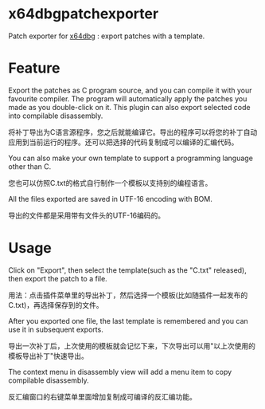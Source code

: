 # x64dbgpatchexporter
Patch exporter for [x64dbg](https://github.com/x64dbg/x64dbg) : export patches with a template.

# Feature
Export the patches as C program source, and you can compile it with your favourite compiler. The program will automatically apply the patches you made as you double-click on it. This plugin can also export selected code into compilable disassembly.

将补丁导出为C语言源程序，您之后就能编译它。导出的程序可以将您的补丁自动应用到当前运行的程序。还可以把选择的代码复制成可以编译的汇编代码。

You can also make your own template to support a programming language other than C.

您也可以仿照C.txt的格式自行制作一个模板以支持别的编程语言。

All the files exported are saved in UTF-16 encoding with BOM.

导出的文件都是采用带有文件头的UTF-16编码的。

# Usage
Click on "Export", then select the template(such as the "C.txt" released), then export the patch to a file.

用法：点击插件菜单里的导出补丁，然后选择一个模板(比如随插件一起发布的C.txt)，再选择保存到的文件。

After you exported one file, the last template is remembered and you can use it in subsequent exports.

导出一次补丁后，上次使用的模板就会记忆下来，下次导出可以用"以上次使用的模板导出补丁"快速导出。

The context menu in disassembly view will add a menu item to copy compilable disassembly.

反汇编窗口的右键菜单里面增加复制成可编译的反汇编功能。
